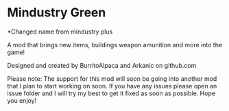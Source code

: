 # Mindustry Green

*Changed name from mindustry plus

A mod that brings new items, buildings weapon amunition and more into the game!

Designed and created by BurritoAlpaca and Arkanic on github.com

Please note:
The support for this mod will soon be going into another mod that I plan to start working on soon. 
If you have any issues please open an issue folder and I will try my best to get it fixed as soon as possible.
Hope you enjoy!
